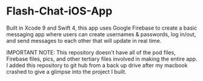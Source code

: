 # Flash-Chat-iOS-App
Built in Xcode 9 and Swift 4, this app uses Google Firebase to create a basic messaging app where users can create usernames &amp; passwords, log in/out, and send messages to each other that will update in real time.

IMPORTANT NOTE:
This repository doesn't have all of the pod files, Firebase files, pics, and other tertiary files involved in making the entire app.  I added this repository to git hub from a back up drive after my macbook crashed to give a glimpse into the project I built.
